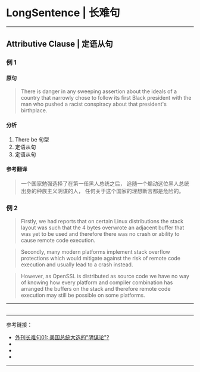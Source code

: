 # LongSentence | 长难句

---

## Attributive Clause | 定语从句

### 例 1

#### 原句

> There is danger in any sweeping assertion about the ideals of a country
> that narrowly chose to follow its first Black president with the man
> who pushed a racist conspiracy about that president's birthplace.

#### 分析

1. There be 句型
2. 定语从句
2. 定语从句

#### 参考翻译

> 一个国家勉强选择了在第一任黑人总统之后，
> 追随一个煽动这位黑人总统出身的种族主义阴谋的人，
> 任何关于这个国家的理想断言都是危险的。

### 例 2

> Firstly, we had reports
> that on certain Linux distributions
> the stack layout was such
> that the 4 bytes overwrote an adjacent buffer
> that was yet to be used
> and therefore there was no crash or ability to cause remote code execution.

> Secondly, many modern platforms implement stack overflow protections
> which would mitigate against the risk of remote code execution
> and usually lead to a crash instead.

> However, as OpenSSL is distributed as source code
> we have no way of knowing how every platform and compiler combination has arranged the buffers on the stack
> and therefore remote code execution may still be possible on some platforms.






---

##

---

参考链接：

- [外刊长难句01: 美国总统大选的"阴谋论"?](https://www.bilibili.com/video/BV1EA411j7L6)
- []()
- []()
- []()

---



